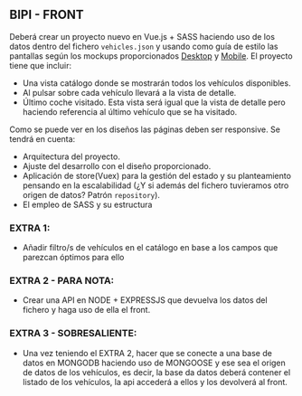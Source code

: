 ## BIPI - FRONT
Deberá crear un proyecto nuevo en Vue.js + SASS haciendo uso de los datos dentro del fichero `vehicles.json` y usando como guía de estilo las pantallas según los mockups proporcionados [Desktop](https://projects.invisionapp.com/prototype/Prueba-desktop-ck7khwo340051ey01mra7vqef) y [Mobile](https://projects.invisionapp.com/prototype/Prueba-mobile-ck7khxvl4004ofk012gmeoqpt). El proyecto tiene que incluir:

- Una vista catálogo donde se mostrarán todos los vehículos disponibles.
- Al pulsar sobre cada vehículo llevará a la vista de detalle.
- Último coche visitado. Esta vista será igual que la vista de detalle pero haciendo referencia al último vehículo que se ha visitado.

Como se puede ver en los diseños las páginas deben ser responsive.
Se tendrá en cuenta:
- Arquitectura del proyecto.
- Ajuste del desarrollo con el diseño proporcionado.
- Aplicación de store(Vuex) para la gestión del estado y su planteamiento pensando en la escalabilidad (¿Y si además del fichero tuvieramos otro origen de datos? Patrón `repository`).
- El empleo de SASS y su estructura

### EXTRA 1:
- Añadir filtro/s de vehículos en el catálogo en base a los campos que parezcan óptimos para ello

### EXTRA 2 - PARA NOTA:
- Crear una API en NODE + EXPRESSJS que devuelva los datos del fichero y haga uso de ella el front.

### EXTRA 3 - SOBRESALIENTE:
- Una vez teniendo el EXTRA 2, hacer que se conecte a una base de datos en MONGODB haciendo uso de MONGOOSE y ese sea el origen de datos de los vehículos, es decir, la base da datos deberá contener el listado de los vehículos, la api accederá a ellos y los devolverá al front.

